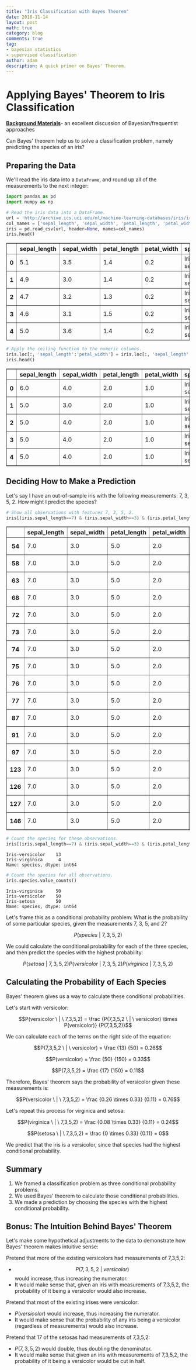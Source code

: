 ```yaml
---
title: "Iris Classification with Bayes Theorem"
date: 2018-11-14
layout: post
math: true
category: blog
comments: true
tag:
- bayesian statistics
- supervised classification
author: adam
description: A quick primer on Bayes' Theorem. 
---
```



# Applying Bayes' Theorem to Iris Classification

[**Background Materials**](https://www.youtube.com/watch?v=eDMGDhyDxuY)- an excellent discussion of Bayesian/frequentist approaches

Can Bayes' theorem help us to solve a classification problem, namely predicting the species of an iris?

## Preparing the Data

We'll read the iris data into a `DataFrame`, and round up all of the measurements to the next integer:


```python
import pandas as pd
import numpy as np
```


```python
# Read the iris data into a DataFrame.
url = 'http://archive.ics.uci.edu/ml/machine-learning-databases/iris/iris.data'
col_names = ['sepal_length', 'sepal_width', 'petal_length', 'petal_width', 'species']
iris = pd.read_csv(url, header=None, names=col_names)
iris.head()
```




<div>
<style scoped>
    .dataframe tbody tr th:only-of-type {
        vertical-align: middle;
    }

    .dataframe tbody tr th {
        vertical-align: top;
    }

    .dataframe thead th {
        text-align: right;
    }
</style>
<table border="1" class="dataframe">
  <thead>
    <tr style="text-align: right;">
      <th></th>
      <th>sepal_length</th>
      <th>sepal_width</th>
      <th>petal_length</th>
      <th>petal_width</th>
      <th>species</th>
    </tr>
  </thead>
  <tbody>
    <tr>
      <th>0</th>
      <td>5.1</td>
      <td>3.5</td>
      <td>1.4</td>
      <td>0.2</td>
      <td>Iris-setosa</td>
    </tr>
    <tr>
      <th>1</th>
      <td>4.9</td>
      <td>3.0</td>
      <td>1.4</td>
      <td>0.2</td>
      <td>Iris-setosa</td>
    </tr>
    <tr>
      <th>2</th>
      <td>4.7</td>
      <td>3.2</td>
      <td>1.3</td>
      <td>0.2</td>
      <td>Iris-setosa</td>
    </tr>
    <tr>
      <th>3</th>
      <td>4.6</td>
      <td>3.1</td>
      <td>1.5</td>
      <td>0.2</td>
      <td>Iris-setosa</td>
    </tr>
    <tr>
      <th>4</th>
      <td>5.0</td>
      <td>3.6</td>
      <td>1.4</td>
      <td>0.2</td>
      <td>Iris-setosa</td>
    </tr>
  </tbody>
</table>
</div>




```python
# Apply the ceiling function to the numeric columns.
iris.loc[:, 'sepal_length':'petal_width'] = iris.loc[:, 'sepal_length':'petal_width'].apply(np.ceil)
iris.head()
```




<div>
<style scoped>
    .dataframe tbody tr th:only-of-type {
        vertical-align: middle;
    }

    .dataframe tbody tr th {
        vertical-align: top;
    }

    .dataframe thead th {
        text-align: right;
    }
</style>
<table border="1" class="dataframe">
  <thead>
    <tr style="text-align: right;">
      <th></th>
      <th>sepal_length</th>
      <th>sepal_width</th>
      <th>petal_length</th>
      <th>petal_width</th>
      <th>species</th>
    </tr>
  </thead>
  <tbody>
    <tr>
      <th>0</th>
      <td>6.0</td>
      <td>4.0</td>
      <td>2.0</td>
      <td>1.0</td>
      <td>Iris-setosa</td>
    </tr>
    <tr>
      <th>1</th>
      <td>5.0</td>
      <td>3.0</td>
      <td>2.0</td>
      <td>1.0</td>
      <td>Iris-setosa</td>
    </tr>
    <tr>
      <th>2</th>
      <td>5.0</td>
      <td>4.0</td>
      <td>2.0</td>
      <td>1.0</td>
      <td>Iris-setosa</td>
    </tr>
    <tr>
      <th>3</th>
      <td>5.0</td>
      <td>4.0</td>
      <td>2.0</td>
      <td>1.0</td>
      <td>Iris-setosa</td>
    </tr>
    <tr>
      <th>4</th>
      <td>5.0</td>
      <td>4.0</td>
      <td>2.0</td>
      <td>1.0</td>
      <td>Iris-setosa</td>
    </tr>
  </tbody>
</table>
</div>



## Deciding How to Make a Prediction

Let's say  I have an out-of-sample iris with the following measurements: 7, 3, 5, 2. How might I predict the species?


```python
# Show all observations with features 7, 3, 5, 2.
iris[(iris.sepal_length==7) & (iris.sepal_width==3) & (iris.petal_length==5) & (iris.petal_width==2)]
```




<div>
<style scoped>
    .dataframe tbody tr th:only-of-type {
        vertical-align: middle;
    }

    .dataframe tbody tr th {
        vertical-align: top;
    }

    .dataframe thead th {
        text-align: right;
    }
</style>
<table border="1" class="dataframe">
  <thead>
    <tr style="text-align: right;">
      <th></th>
      <th>sepal_length</th>
      <th>sepal_width</th>
      <th>petal_length</th>
      <th>petal_width</th>
      <th>species</th>
    </tr>
  </thead>
  <tbody>
    <tr>
      <th>54</th>
      <td>7.0</td>
      <td>3.0</td>
      <td>5.0</td>
      <td>2.0</td>
      <td>Iris-versicolor</td>
    </tr>
    <tr>
      <th>58</th>
      <td>7.0</td>
      <td>3.0</td>
      <td>5.0</td>
      <td>2.0</td>
      <td>Iris-versicolor</td>
    </tr>
    <tr>
      <th>63</th>
      <td>7.0</td>
      <td>3.0</td>
      <td>5.0</td>
      <td>2.0</td>
      <td>Iris-versicolor</td>
    </tr>
    <tr>
      <th>68</th>
      <td>7.0</td>
      <td>3.0</td>
      <td>5.0</td>
      <td>2.0</td>
      <td>Iris-versicolor</td>
    </tr>
    <tr>
      <th>72</th>
      <td>7.0</td>
      <td>3.0</td>
      <td>5.0</td>
      <td>2.0</td>
      <td>Iris-versicolor</td>
    </tr>
    <tr>
      <th>73</th>
      <td>7.0</td>
      <td>3.0</td>
      <td>5.0</td>
      <td>2.0</td>
      <td>Iris-versicolor</td>
    </tr>
    <tr>
      <th>74</th>
      <td>7.0</td>
      <td>3.0</td>
      <td>5.0</td>
      <td>2.0</td>
      <td>Iris-versicolor</td>
    </tr>
    <tr>
      <th>75</th>
      <td>7.0</td>
      <td>3.0</td>
      <td>5.0</td>
      <td>2.0</td>
      <td>Iris-versicolor</td>
    </tr>
    <tr>
      <th>76</th>
      <td>7.0</td>
      <td>3.0</td>
      <td>5.0</td>
      <td>2.0</td>
      <td>Iris-versicolor</td>
    </tr>
    <tr>
      <th>77</th>
      <td>7.0</td>
      <td>3.0</td>
      <td>5.0</td>
      <td>2.0</td>
      <td>Iris-versicolor</td>
    </tr>
    <tr>
      <th>87</th>
      <td>7.0</td>
      <td>3.0</td>
      <td>5.0</td>
      <td>2.0</td>
      <td>Iris-versicolor</td>
    </tr>
    <tr>
      <th>91</th>
      <td>7.0</td>
      <td>3.0</td>
      <td>5.0</td>
      <td>2.0</td>
      <td>Iris-versicolor</td>
    </tr>
    <tr>
      <th>97</th>
      <td>7.0</td>
      <td>3.0</td>
      <td>5.0</td>
      <td>2.0</td>
      <td>Iris-versicolor</td>
    </tr>
    <tr>
      <th>123</th>
      <td>7.0</td>
      <td>3.0</td>
      <td>5.0</td>
      <td>2.0</td>
      <td>Iris-virginica</td>
    </tr>
    <tr>
      <th>126</th>
      <td>7.0</td>
      <td>3.0</td>
      <td>5.0</td>
      <td>2.0</td>
      <td>Iris-virginica</td>
    </tr>
    <tr>
      <th>127</th>
      <td>7.0</td>
      <td>3.0</td>
      <td>5.0</td>
      <td>2.0</td>
      <td>Iris-virginica</td>
    </tr>
    <tr>
      <th>146</th>
      <td>7.0</td>
      <td>3.0</td>
      <td>5.0</td>
      <td>2.0</td>
      <td>Iris-virginica</td>
    </tr>
  </tbody>
</table>
</div>




```python
# Count the species for these observations.
iris[(iris.sepal_length==7) & (iris.sepal_width==3) & (iris.petal_length==5) & (iris.petal_width==2)].species.value_counts()
```




    Iris-versicolor    13
    Iris-virginica      4
    Name: species, dtype: int64




```python
# Count the species for all observations.
iris.species.value_counts()
```




    Iris-virginica     50
    Iris-versicolor    50
    Iris-setosa        50
    Name: species, dtype: int64



Let's frame this as a conditional probability problem: What is the probability of some particular species, given the measurements 7, 3, 5, and 2?

$$P(species \ | \ 7,3,5,2)$$

We could calculate the conditional probability for each of the three species, and then predict the species with the highest probability:

$$
	P(setosa \ | \ 7,3,5,2)
	P(versicolor \ | \ 7,3,5,2)
	P(virginica \ | \ 7,3,5,2)
$$

## Calculating the Probability of Each Species

Bayes' theorem gives us a way to calculate these conditional probabilities.

Let's start with versicolor:

$$P(versicolor \ | \ 7,3,5,2) = \frac {P(7,3,5,2 \ | \ versicolor) \times P(versicolor)} {P(7,3,5,2)}$$

We can calculate each of the terms on the right side of the equation:

$$P(7,3,5,2 \ | \ versicolor) = \frac {13} {50} = 0.26$$

$$P(versicolor) = \frac {50} {150} = 0.33$$

$$P(7,3,5,2) = \frac {17} {150} = 0.11$$

Therefore, Bayes' theorem says the probability of versicolor given these measurements is:

$$P(versicolor \ | \ 7,3,5,2) = \frac {0.26 \times 0.33} {0.11} = 0.76$$

Let's repeat this process for virginica and setosa:

$$P(virginica \ | \ 7,3,5,2) = \frac {0.08 \times 0.33} {0.11} = 0.24$$

$$P(setosa \ | \ 7,3,5,2) = \frac {0 \times 0.33} {0.11} = 0$$

We predict that the iris is a versicolor, since that species had the highest conditional probability.

## Summary

1. We framed a classification problem as three conditional probability problems.
2. We used Bayes' theorem to calculate those conditional probabilities.
3. We made a prediction by choosing the species with the highest conditional probability.

## Bonus: The Intuition Behind Bayes' Theorem

Let's make some hypothetical adjustments to the data to demonstrate how Bayes' theorem makes intuitive sense:

Pretend that more of the existing versicolors had measurements of 7,3,5,2:

- $$P(7,3,5,2 \ | \ versicolor)$$ would increase, thus increasing the numerator.
- It would make sense that, given an iris with measurements of 7,3,5,2, the probability of it being a versicolor would also increase.

Pretend that most of the existing irises were versicolor:

- $P(versicolor)$ would increase, thus increasing the numerator.
- It would make sense that the probability of any iris being a versicolor (regardless of measurements) would also increase.

Pretend that 17 of the setosas had measurements of 7,3,5,2:

- $P(7,3,5,2)$ would double, thus doubling the denominator.
- It would make sense that given an iris with measurements of 7,3,5,2, the probability of it being a versicolor would be cut in half.
